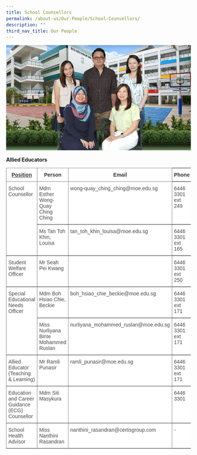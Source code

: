```yaml
---
title: School Counsellors
permalink: /about-us/Our-People/School-Counsellors/
description: ""
third_nav_title: Our People
---
```

![](/images/school%20counsellor.png)

**Allied Educators**

<style type="text/css">
.tg  {border-collapse:collapse;border-spacing:0;}
.tg td{border-color:black;border-style:solid;border-width:1px;font-family:Arial, sans-serif;font-size:14px;
  overflow:hidden;padding:10px 5px;word-break:normal;}
.tg th{border-color:black;border-style:solid;border-width:1px;font-family:Arial, sans-serif;font-size:14px;
  font-weight:normal;overflow:hidden;padding:10px 5px;word-break:normal;}
.tg .tg-ezyw{background-color:#FFF;color:#323232;font-weight:bold;text-align:center;vertical-align:top}
.tg .tg-acgv{background-color:#FFF;border-color:inherit;color:#484848;text-align:left;vertical-align:top}
.tg .tg-369h{background-color:#FFF;border-color:inherit;color:#323232;font-weight:bold;text-align:center;text-decoration:underline;
  vertical-align:top}
.tg .tg-3ugf{background-color:#FFF;border-color:inherit;color:#323232;font-weight:bold;text-align:center;vertical-align:top}
.tg .tg-06je{background-color:#FFF;color:#484848;text-align:left;vertical-align:top}
.tg .tg-y9da{background-color:#FFF;border-color:inherit;color:#1A202C;text-align:left;vertical-align:top}
</style>
<table class="tg">
<thead>
  <tr>
    <th class="tg-369h"><span style="font-weight:700;font-style:normal;text-decoration:underline;color:#323232;background-color:transparent">Position</span></th>
    <th class="tg-3ugf"><span style="font-weight:700;font-style:normal;text-decoration:none;color:#323232;background-color:transparent">Person</span></th>
    <th class="tg-3ugf"><span style="font-weight:700;font-style:normal;text-decoration:none;color:#323232;background-color:transparent">Email</span></th>
    <th class="tg-ezyw"><span style="font-weight:700;font-style:normal;text-decoration:none;color:#323232;background-color:transparent">Phone</span></th>
  </tr>
</thead>
<tbody>
  <tr>
    <td class="tg-acgv" rowspan="2"><span style="font-weight:400;font-style:normal;text-decoration:none;color:#484848;background-color:transparent">School Counsellor</span></td>
    <td class="tg-acgv"><span style="font-weight:400;font-style:normal;text-decoration:none;color:#484848;background-color:transparent">Mdm Esther Wong-Quay Ching Ching</span></td>
    <td class="tg-acgv"><span style="font-weight:400;font-style:normal;text-decoration:none;color:#484848;background-color:transparent">wong-quay_ching_ching@moe.edu.sg</span></td>
    <td class="tg-06je"><span style="font-weight:400;font-style:normal;text-decoration:none;color:#484848;background-color:transparent">6446 3301 ext 249</span></td>
  </tr>
  <tr>
    <td class="tg-acgv"><span style="font-weight:400;font-style:normal;text-decoration:none;color:#484848;background-color:transparent">Ms Tan Toh Khin, Louisa</span></td>
    <td class="tg-acgv"><span style="font-weight:400;font-style:normal;text-decoration:none;color:#484848;background-color:transparent">tan_toh_khin_louisa@moe.edu.sg</span></td>
    <td class="tg-06je"><span style="font-weight:400;font-style:normal;text-decoration:none;color:#484848;background-color:transparent">6446 3301 ext 165</span></td>
  </tr>
  <tr>
    <td class="tg-acgv"><span style="font-weight:400;font-style:normal;text-decoration:none;color:#484848;background-color:transparent">Student Welfare Officer</span></td>
    <td class="tg-acgv"><span style="font-weight:400;font-style:normal;text-decoration:none;color:#484848;background-color:transparent">Mr Seah Pei Kwang</span></td>
    <td class="tg-y9da"></td>
    <td class="tg-06je"><span style="font-weight:400;font-style:normal;text-decoration:none;color:#484848;background-color:transparent">6446 3301 ext 250</span></td>
  </tr>
  <tr>
    <td class="tg-acgv" rowspan="2"><span style="font-weight:400;font-style:normal;text-decoration:none;color:#484848;background-color:transparent">Special Educational Needs Officer</span></td>
    <td class="tg-acgv"><span style="font-weight:400;font-style:normal;text-decoration:none;color:#484848;background-color:transparent">Mdm Boh Hsiao Chie, Beckie</span></td>
    <td class="tg-acgv"><span style="font-weight:400;font-style:normal;text-decoration:none;color:#484848;background-color:transparent">boh_hsiao_chie_beckie@moe.edu.sg</span></td>
    <td class="tg-06je"><span style="font-weight:400;font-style:normal;text-decoration:none;color:#484848;background-color:transparent">6446 3301 ext 171</span></td>
  </tr>
  <tr>
    <td class="tg-acgv"><span style="font-weight:400;font-style:normal;text-decoration:none;color:#484848;background-color:transparent">Miss Nurliyana Binte Mohammed Ruslan</span></td>
    <td class="tg-acgv"><span style="font-weight:400;font-style:normal;text-decoration:none;color:#484848;background-color:transparent">nurliyana_mohammed_ruslan@moe.edu.sg</span></td>
    <td class="tg-06je"><span style="font-weight:400;font-style:normal;text-decoration:none;color:#484848;background-color:transparent">6446 3301 ext 171</span></td>
  </tr>
  <tr>
    <td class="tg-acgv"><span style="font-weight:400;font-style:normal;text-decoration:none;color:#484848;background-color:transparent">Allied Educator (Teaching &amp; Learning)</span></td>
    <td class="tg-acgv"><span style="font-weight:400;font-style:normal;text-decoration:none;color:#484848;background-color:transparent">Mr Ramli Punasir</span></td>
    <td class="tg-acgv"><span style="font-weight:400;font-style:normal;text-decoration:none;color:#484848;background-color:transparent">ramli_punasir@moe.edu.sg</span></td>
    <td class="tg-06je"><span style="font-weight:400;font-style:normal;text-decoration:none;color:#484848;background-color:transparent">6446 3301 ext 171</span></td>
  </tr>
  <tr>
    <td class="tg-acgv"><span style="font-weight:400;font-style:normal;text-decoration:none;color:#484848;background-color:transparent">Education and Career Guidance (ECG) Counsellor</span></td>
    <td class="tg-acgv">Mdm Siti Masykura</td>
    <td class="tg-acgv"></td>
    <td class="tg-06je"><span style="font-weight:400;font-style:normal;text-decoration:none;color:#484848;background-color:transparent">6446 3301</span></td>
  </tr>
  <tr>
    <td class="tg-acgv"><span style="font-weight:400;font-style:normal;text-decoration:none;color:#484848;background-color:transparent">School Health Advisor</span></td>
    <td class="tg-acgv">Miss Nanthini Rasandran</td>
    <td class="tg-acgv"><span style="font-weight:400;font-style:normal;text-decoration:none;color:#484848;background-color:transparent">nanthini_rasandran@certisgroup.com</span></td>
    <td class="tg-06je"><span style="font-weight:400;font-style:normal;text-decoration:none;color:#484848;background-color:transparent">-</span></td>
  </tr>
</tbody>
</table>